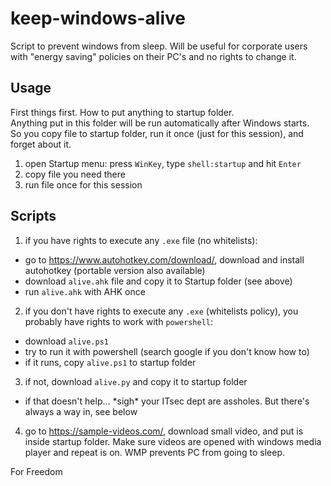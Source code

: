 # keep-windows-alive
Script to prevent windows from sleep. Will be useful for corporate users with "energy saving" policies on their PC's and no rights to change it.

## Usage
First things first. How to put anything to startup folder.  
Anything put in this folder will be run automatically after Windows starts.  
So you copy file to startup folder, run it once (just for this session), and forget about it.
1. open Startup menu: press ```WinKey```, type ```shell:startup``` and hit ```Enter```
2. copy file you need there
3. run file once for this session

## Scripts
1. if you have rights to execute any ```.exe``` file (no whitelists):
  - go to https://www.autohotkey.com/download/, download and install autohotkey (portable version also available)
  - download ```alive.ahk``` file and copy it to Startup folder (see above)
  - run ```alive.ahk``` with AHK once
2. if you don't have rights to execute any ```.exe``` (whitelists policy), you probably have rights to work with ```powershell```:
  - download ```alive.ps1```
  - try to run it with powershell (search google if you don't know how to)
  - if it runs, copy ```alive.ps1``` to startup folder
3. if not, download ```alive.py``` and copy it to startup folder
  - if that doesn't help... \*sigh\* your ITsec dept are assholes. But there's always a way in, see below
4. go to https://sample-videos.com/, download small video, and put is inside startup folder. Make sure videos are opened with windows media player and repeat is on. WMP prevents PC from going to sleep.

For Freedom
